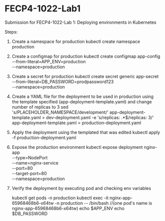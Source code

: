 # FECP4-1022-Lab1
Submission for FECP4-1022-Lab 1: Deploying environments in Kubernetes

Steps:

1. Create a namespace for production
     kubectl create namespace production

2. Create a configmap for production
    kubectl create configmap app-config \
   --from-literal=APP_ENV=production \
   --namespace=production

3. Create a secret for production
    kubectl create secret generic app-secret \
   --from-literal=DB_PASSWORD=prodpassword123 \
   --namespace=production

4. Create a YAML file for the deployment to be used in production using the template specified (app-deployment-template.yaml) and change number of replicas to 3
   sed 's/PLACEHOLDER_NAMESPACE/development/' app-deployment-template.yaml > dev-deployment.yaml
   -e 's/replicas: .*$/replicas: 3/' app-deployment-template.yaml > production-deployment.yaml

5. Apply the deployment using the templated that was edited
   kubectl apply -f production-deployment.yaml

7. Expose the production environment
   kubectl expose deployment nginx-app \
   --type=NodePort \
   --name=nginx-service \
   --port=80 \
   --target-port=80 \
   --namespace=production

8. Verify the deployment by executing pod and checking env variables
   
   kubectl get pods -n production
   kubectl exec -it nginx-app-65968468b6-x64tw -n production -- /bin/bash
           //(one pod's name is nginx-app-65968468b6-x64tw)
   echo $APP_ENV
   echo $DB_PASSWORD
